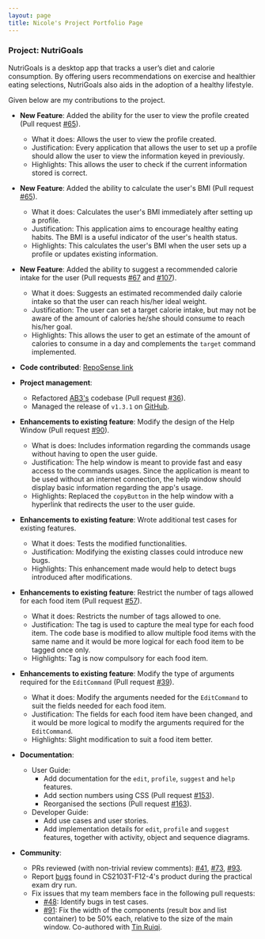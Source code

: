 ```yaml
---
layout: page
title: Nicole's Project Portfolio Page
---
```


### Project: NutriGoals

NutriGoals is a desktop app that tracks a user’s diet and calorie consumption. By offering users recommendations on exercise and healthier eating selections, NutriGoals also aids in the adoption of a healthy lifestyle. 

Given below are my contributions to the project.

* **New Feature**: Added the ability for the user to view the profile created (Pull request [\#65](https://github.com/AY2223S1-CS2103T-T17-2/tp/pull/65)).
  * What it does: Allows the user to view the profile created.
  * Justification: Every application that allows the user to set up a profile should allow the user to view the information keyed in previously.
  * Highlights: This allows the user to check if the current information stored is correct.

* **New Feature**: Added the ability to calculate the user's BMI (Pull request [\#65](https://github.com/AY2223S1-CS2103T-T17-2/tp/pull/65)).
  * What it does: Calculates the user's BMI immediately after setting up a profile.
  * Justification: This application aims to encourage healthy eating habits. The BMI is a useful indicator of the user's health status.
  * Highlights: This calculates the user's BMI when the user sets up a profile or updates existing information.

* **New Feature**: Added the ability to suggest a recommended calorie intake for the user (Pull requests [\#67](https://github.com/AY2223S1-CS2103T-T17-2/tp/pull/67) and [\#107](https://github.com/AY2223S1-CS2103T-T17-2/tp/pull/107)). 
  * What it does: Suggests an estimated recommended daily calorie intake so that the user can reach his/her ideal weight.
  * Justification: The user can set a target calorie intake, but may not be aware of the amount of calories he/she should consume to reach his/her goal. 
  * Highlights: This allows the user to get an estimate of the amount of calories to consume in a day and complements the `target` command implemented.

* **Code contributed**: [RepoSense link](https://nus-cs2103-ay2223s1.github.io/tp-dashboard/?search=nicolelim02&breakdown=true)
* **Project management**: 
  * Refactored [AB3's](https://github.com/nus-cs2103-AY2223S1/tp) codebase (Pull request [\#36](https://github.com/AY2223S1-CS2103T-T17-2/tp/pull/36)).
  * Managed the release of `v1.3.1` on [GitHub](https://github.com/AY2223S1-CS2103T-T17-2/tp/releases/tag/v1.3.1).

* **Enhancements to existing feature**: Modify the design of the Help Window (Pull request [\#90](https://github.com/AY2223S1-CS2103T-T17-2/tp/pull/90)).
  * What is does: Includes information regarding the commands usage without having to open the user guide. 
  * Justification: The help window is meant to provide fast and easy access to the commands usages. Since the application is meant to be used without an internet connection, the help window should display basic information regarding the app's usage.
  * Highlights: Replaced the `copyButton` in the help window with a hyperlink that redirects the user to the user guide.

* **Enhancements to existing feature**: Wrote additional test cases for existing features.
  * What it does: Tests the modified functionalities.
  * Justification: Modifying the existing classes could introduce new bugs.
  * Highlights: This enhancement made would help to detect bugs introduced after modifications.

* **Enhancements to existing feature**: Restrict the number of tags allowed for each food item (Pull request [\#57](https://github.com/AY2223S1-CS2103T-T17-2/tp/pull/57)).
  * What it does: Restricts the number of tags allowed to one.
  * Justification: The tag is used to capture the meal type for each food item. The code base is modified to allow multiple food items with the same name and it would be more logical for each food item to be tagged once only.
  * Highlights: Tag is now compulsory for each food item.

* **Enhancements to existing feature**: Modify the type of arguments required for the `EditCommand` (Pull request [\#39](https://github.com/AY2223S1-CS2103T-T17-2/tp/pull/39)).
  * What it does: Modify the arguments needed for the `EditCommand` to suit the fields needed for each food item.
  * Justification: The fields for each food item have been changed, and it would be more logical to modify the arguments required for the `EditCommand`.
  * Highlights: Slight modification to suit a food item better.

* **Documentation**:
    * User Guide:
      * Add documentation for the `edit`, `profile`, `suggest` and `help` features.
      * Add section numbers using CSS (Pull request [\#153](https://github.com/AY2223S1-CS2103T-T17-2/tp/pull/153)).
      * Reorganised the sections (Pull request [\#163](https://github.com/AY2223S1-CS2103T-T17-2/tp/pull/163)).
    * Developer Guide:
      * Add use cases and user stories.
      * Add implementation details for `edit`, `profile` and `suggest` features, together with activity, object and sequence diagrams.

* **Community**:
  * PRs reviewed (with non-trivial review comments): [\#41](https://github.com/AY2223S1-CS2103T-T17-2/tp/pull/41), [\#73](https://github.com/AY2223S1-CS2103T-T17-2/tp/pull/73), [\#93](https://github.com/AY2223S1-CS2103T-T17-2/tp/pull/93).
  * Report [bugs](https://github.com/nicolelim02/ped/issues) found in CS2103T-F12-4's product during the practical exam dry run.
  * Fix issues that my team members face in the following pull requests: 
    * [\#48](https://github.com/AY2223S1-CS2103T-T17-2/tp/pull/48): Identify bugs in test cases. 
    * [\#91](https://github.com/AY2223S1-CS2103T-T17-2/tp/pull/91): Fix the width of the components (result box and list container) to be 50% each, relative to the size of the main window. Co-authored with [Tin Ruiqi](http://github.com/ruiqi7).
